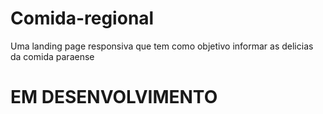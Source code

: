 # Comida-regional
 Uma landing page responsiva que tem como objetivo informar as delicias da comida paraense

 # EM DESENVOLVIMENTO